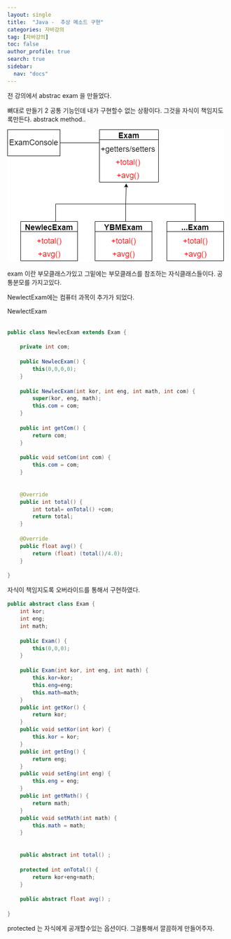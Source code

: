 ```yaml
---
layout: single
title:  "Java -  추상 메소드 구현"
categories: 자바강의
tag: [자바강의]
toc: false
author_profile: true
search: true
sidebar:
  nav: "docs"
---
```



전 강의에서 abstrac exam 을 만들었다. 

뼈대로 만들기 2
공통 기능인데 내가 구현할수 없는 상황이다. 그것을 자식이 책임지도록만든다. abstrack method..


![콘솔](/assets/images/콘솔.png)

exam 이란 부모클래스가있고 그밑에는 부모클래스를 참조하는 자식클래스들이다. 공통분모를 가지고있다.



NewlectExam에는 컴퓨터 과목이 추가가 되었다. 

NewlectExam
```java

public class NewlecExam extends Exam {
	
	private int com;
	
	public NewlecExam() {
		this(0,0,0,0);
	}
	
	public NewlecExam(int kor, int eng, int math, int com) {
		super(kor, eng, math);
		this.com = com;
	}

	public int getCom() {
		return com;
	}

	public void setCom(int com) {
		this.com = com;
	}


	@Override
	public int total() {
		int total= onTotal() +com;
		return total;
	}

	@Override
	public float avg() {
		return (float) (total()/4.0);
	}

}
```
자식이 책임지도록 오버라이드를 통해서 구현하였다.


```java
public abstract class Exam {
	int kor;
	int eng;
	int math;
	
	public Exam() {
		this(0,0,0);
	}
	
	public Exam(int kor, int eng, int math) {
		this.kor=kor;
		this.eng=eng;
		this.math=math;
	}
	public int getKor() {
		return kor;
	}
	public void setKor(int kor) {
		this.kor = kor;
	}
	public int getEng() {
		return eng;
	}
	public void setEng(int eng) {
		this.eng = eng;
	}
	public int getMath() {
		return math;
	}
	public void setMath(int math) {
		this.math = math;
	}
	
	
	public abstract int total() ;
	
	protected int onTotal() {
		return kor+eng+math;
	}
	
	public abstract float avg() ;
	
}
```

protected 는 자식에게 공개할수있는 옵션이다. 그걸통해서 깔끔하게 만들어주자.